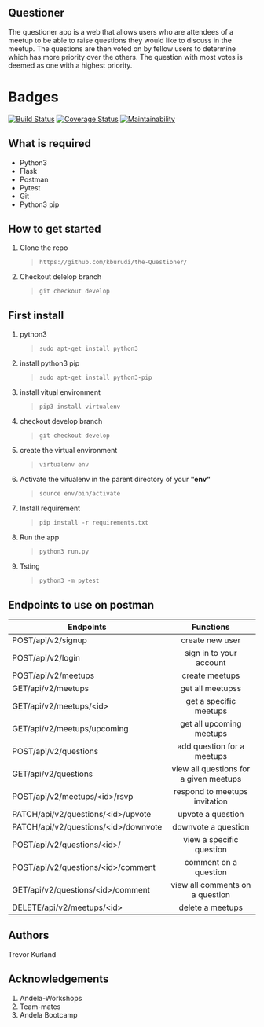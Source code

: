 ## Questioner

The questioner app is a web that allows users who are attendees of a meetup to be able to raise questions they would like to discuss in the meetup. The questions are then voted on by fellow users to determine which has more priority over the others. The question with most votes is deemed as one with a highest priority.

# Badges

[![Build Status](https://travis-ci.org/kburudi/Questioner-Api-V2.svg?branch=develop)](https://travis-ci.org/kburudi/Questioner-Api-V2)
[![Coverage Status](https://coveralls.io/repos/github/kburudi/Questioner-Api-V2/badge.svg?branch=develop)](https://coveralls.io/github/kburudi/Questioner-Api-V2?branch=develop)
[![Maintainability](https://api.codeclimate.com/v1/badges/31315b7acf1b65ad6526/maintainability)](https://codeclimate.com/github/kburudi/Questioner-Api-V2/maintainability)

## What is required

- Python3
- Flask
- Postman
- Pytest
- Git
- Python3 pip

## How to get started

1. Clone the repo

   > `https://github.com/kburudi/the-Questioner/`

2) Checkout delelop branch

   > `git checkout develop`

## First install

1. python3

   > `sudo apt-get install python3`

2. install python3 pip

   > `sudo apt-get install python3-pip`

3. install vitual environment

   > `pip3 install virtualenv`

4. checkout develop branch

   > `git checkout develop`

5. create the virtual environment

   > `virtualenv env`

6. Activate the vitualenv in the parent directory of your **"env"**

   > `source env/bin/activate`

7. Install requirement

   > `pip install -r requirements.txt`

8. Run the app

   > `python3 run.py`

9. Tsting

   > `python3 -m pytest`

## Endpoints to use on postman

| Endpoints                                  |               Functions                |
| ------------------------------------------ | :------------------------------------: |
| POST/api/v2/signup                         |            create new user             |
| POST/api/v2/login                          |        sign in to your account         |
| POST/api/v2/meetups                        |             create meetups             |
| GET/api/v2/meetups                         |            get all meetupss            |
| GET/api/v2/meetups/&lt;id&gt;              |         get a specific meetups         |
| GET/api/v2/meetups/upcoming                |        get all upcoming meetups        |
| POST/api/v2/questions                      |       add question for a meetups       |
| GET/api/v2/questions                       | view all questions for a given meetups |
| POST/api/v2/meetups/&lt;id&gt;/rsvp        |     respond to meetups invitation      |
| PATCH/api/v2/questions/&lt;id&gt;/upvote   |           upvote a question            |
| PATCH/api/v2/questions/&lt;id&gt;/downvote |          downvote a question           |
| POST/api/v2/questions/&lt;id&gt;/          |        view a specific question        |
| POST/api/v2/questions/&lt;id&gt;/comment   |         comment on a question          |
| GET/api/v2/questions/&lt;id&gt;/comment    |    view all comments on a question     |
| DELETE/api/v2/meetups/&lt;id&gt;           |            delete a meetups            |

## Authors

Trevor Kurland

## Acknowledgements

1. Andela-Workshops
2. Team-mates
3. Andela Bootcamp
